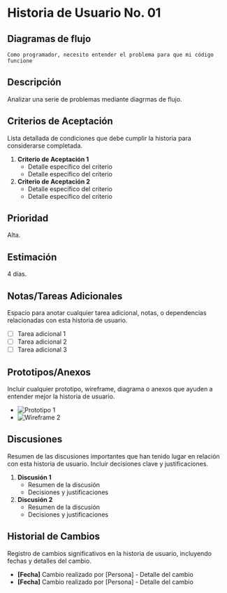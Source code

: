 # Historia de Usuario No. 01
## Diagramas de flujo
`Como programador, necesito entender el problema para que mi código funcione`
## Descripción
Analizar una serie de problemas mediante diagrmas de flujo.
## Criterios de Aceptación
Lista detallada de condiciones que debe cumplir la historia para considerarse completada.
1. **Criterio de Aceptación 1**
   - Detalle específico del criterio
   - Detalle específico del criterio
2. **Criterio de Aceptación 2**
   - Detalle específico del criterio
   - Detalle específico del criterio
## Prioridad
Alta.
## Estimación
4 días.
## Notas/Tareas Adicionales
Espacio para anotar cualquier tarea adicional, notas, o dependencias relacionadas con esta historia de usuario.
- [ ] Tarea adicional 1
- [ ] Tarea adicional 2
- [ ] Tarea adicional 3
## Prototipos/Anexos
Incluir cualquier prototipo, wireframe, diagrama o anexos que ayuden a entender mejor la historia de usuario.

- ![Prototipo 1](url_del_prototipo_1)
- ![Wireframe 2](url_del_wireframe_2)
## Discusiones
Resumen de las discusiones importantes que han tenido lugar en relación con esta historia de usuario. Incluir decisiones clave y justificaciones.
1. **Discusión 1**
   - Resumen de la discusión
   - Decisiones y justificaciones
2. **Discusión 2**
   - Resumen de la discusión
   - Decisiones y justificaciones
## Historial de Cambios
Registro de cambios significativos en la historia de usuario, incluyendo fechas y detalles del cambio.
- **[Fecha]** Cambio realizado por [Persona] - Detalle del cambio
- **[Fecha]** Cambio realizado por [Persona] - Detalle del cambio
